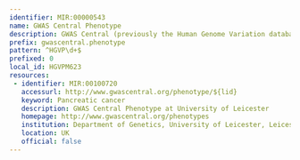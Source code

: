 ```yaml
---
identifier: MIR:00000543
name: GWAS Central Phenotype
description: GWAS Central (previously the Human Genome Variation database of Genotype-to-Phenotype information) is a database of summary level findings from genetic association studies, both large and small. It gathers datasets from public domain projects, and accepts direct data submission. It is based upon Marker information encompassing SNP and variant information from public databases, to which allele and genotype frequency data, and genetic association findings are additionally added. A Study (most generic level) contains one or more Experiments, one or more Sample Panels of test subjects, and one or more Phenotypes. This collection references a GWAS Central Phenotype.
prefix: gwascentral.phenotype
pattern: ^HGVP\d+$
prefixed: 0
local_id: HGVPM623
resources:
 - identifier: MIR:00100720
   accessurl: http://www.gwascentral.org/phenotype/${lid}
   keyword: Pancreatic cancer
   description: GWAS Central Phenotype at University of Leicester
   homepage: http://www.gwascentral.org/phenotypes
   institution: Department of Genetics, University of Leicester, Leicester
   location: UK
   official: false
---
```

